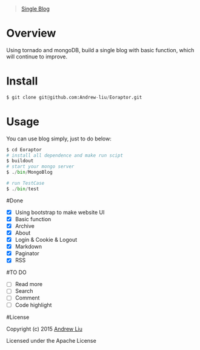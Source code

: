 

> [Single Blog](http://andrewliu.in)

# Overview

Using tornado and mongoDB, build a single blog with basic function, which will continue to improve.

# Install

```py
$ git clone git@github.com:Andrew-liu/Eoraptor.git
```

# Usage

You can use blog simply, just to do below:

```py
$ cd Eoraptor
# install all dependence and make run scipt
$ buildout
# start your mongo server
$ ./bin/MongoBlog

# run TestCase
$ ./bin/test
```



#Done

- [x] Using bootstrap to make website UI
- [x] Basic function
- [x] Archive
- [x] About
- [x] Login & Cookie & Logout
- [x] Markdown
- [x] Paginator
- [x] RSS

#TO DO

- [ ] Read more
- [ ] Search
- [ ] Comment
- [ ] Code highlight

#License

Copyright (c) 2015 [Andrew Liu](http://andrewliu.in)

Licensed under the Apache License
